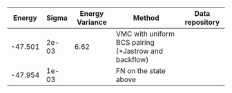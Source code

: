 |       Energy          |  Sigma          | Energy Variance  |  Method                                                          | Data repository                |
| ----------------------| ----------------| -----------------|------------------------------------------------------------------|------------------------------- |
|     -47.501           |   2e-03         |    6.62          |  VMC with uniform BCS pairing (+Jastrow and backflow)            |                                |
|     -47.954           |   1e-03         |                  |  FN on the state above                                           |                                |

